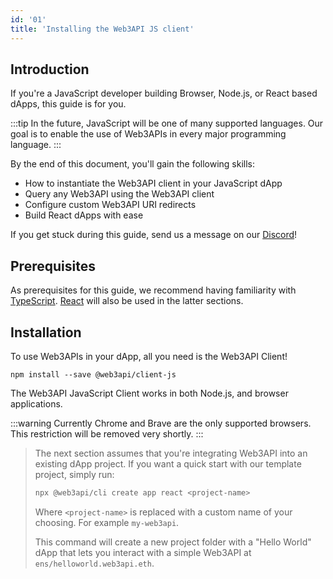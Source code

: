 ```yaml
---
id: '01'
title: 'Installing the Web3API JS client'
---
```


## **Introduction**

If you're a JavaScript developer building Browser, Node.js, or React based dApps, this guide is for you.

:::tip
In the future, JavaScript will be one of many supported languages. Our goal is to enable the use of Web3APIs in every major programming language.
:::

By the end of this document, you'll gain the following skills:

- How to instantiate the Web3API client in your JavaScript dApp
- Query any Web3API using the Web3API client
- Configure custom Web3API URI redirects
- Build React dApps with ease

If you get stuck during this guide, send us a message on our [Discord](https://discord.com/invite/Z5m88a5qWu)!

## **Prerequisites**

As prerequisites for this guide, we recommend having familiarity with [TypeScript](https://www.typescriptlang.org/). [React](https://reactjs.org/) will also be used in the latter sections.

## **Installation**

To use Web3APIs in your dApp, all you need is the Web3API Client!

```
npm install --save @web3api/client-js
```

The Web3API JavaScript Client works in both Node.js, and browser applications.

:::warning
Currently Chrome and Brave are the only supported browsers. This restriction will be removed very shortly.
:::

> The next section assumes that you're integrating Web3API into an existing dApp project. If you want a quick start with our template project, simply run:
>
> ```bash
> npx @web3api/cli create app react <project-name>
> ```
>
> Where `<project-name>` is replaced with a custom name of your choosing. For example `my-web3api`.
>
> This command will create a new project folder with a "Hello World" dApp that
> lets you interact with a simple Web3API at `ens/helloworld.web3api.eth`.
